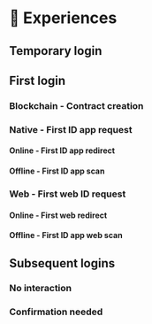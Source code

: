 # 📱 Experiences

## Temporary login

## First login

### Blockchain - Contract creation

### Native - First ID app request

#### Online - First ID app redirect

#### Offline - First ID app scan

### Web - First web ID request

#### Online - First web redirect

#### Offline - First ID app web scan

## Subsequent logins

### No interaction

### Confirmation needed

###
